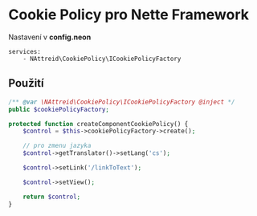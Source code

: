 # Cookie Policy pro Nette Framework
Nastavení v **config.neon**
```neon
services:
    - NAttreid\CookiePolicy\ICookiePolicyFactory
```

## Použití
```php
/** @var \NAttreid\CookiePolicy\ICookiePolicyFactory @inject */
public $cookiePolicyFactory;

protected function createComponentCookiePolicy() {
    $control = $this->cookiePolicyFactory->create();

    // pro zmenu jazyka
    $control->getTranslator()->setLang('cs');

    $control->setLink('/linkToText');

    $control->setView();

    return $control;
}
```